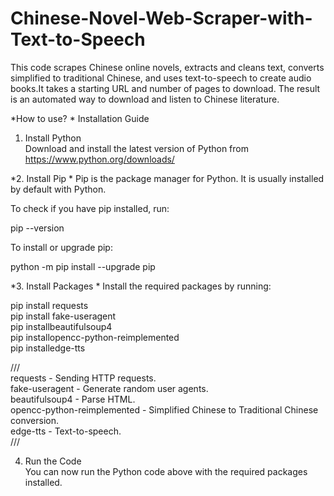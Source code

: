 # Chinese-Novel-Web-Scraper-with-Text-to-Speech
This code scrapes Chinese online novels, extracts and cleans text, converts simplified to traditional Chinese, and uses text-to-speech to create audio books.It takes a starting URL and number of pages to download. The result is an automated way to download and listen to Chinese literature.  

*How to use?  *
Installation Guide  
1. Install Python  
Download and install the latest version of Python from https://www.python.org/downloads/  
  
*2. Install Pip  *
Pip is the package manager for Python. It is usually installed by default with Python.  
  
To check if you have pip installed, run:  
  
pip --version  
  
To install or upgrade pip:   

python -m pip install --upgrade pip  
  
*3. Install Packages  *
Install the required packages by running:  
  
pip install requests  
pip install fake-useragent  
pip installbeautifulsoup4  
pip installopencc-python-reimplemented  
pip installedge-tts  
  
///  
requests - Sending HTTP requests.  
fake-useragent - Generate random user agents.  
beautifulsoup4 - Parse HTML.  
opencc-python-reimplemented - Simplified Chinese to Traditional Chinese conversion.  
edge-tts - Text-to-speech.  
///  
  
4. Run the Code  
You can now run the Python code above with the required packages installed.  
